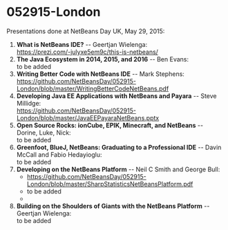 # 052915-London

Presentations done at NetBeans Day UK, May 29, 2015:

<ol>

<li><b>What is NetBeans IDE?</b> -- Geertjan Wielenga:<br/>
<a href="https://prezi.com/-julyxe5em9c/this-is-netbeans/">https://prezi.com/-julyxe5em9c/this-is-netbeans/</a>
</li>
<li><b>The Java Ecosystem in 2014, 2015, and 2016</b> -- Ben Evans:<br/>
to be added
</li>
<li><b>Writing Better Code with NetBeans IDE</b> -- Mark Stephens:<br/>
<a href="https://github.com/NetBeansDay/052915-London/blob/master/WritingBetterCodeNetBeans.pdf">https://github.com/NetBeansDay/052915-London/blob/master/WritingBetterCodeNetBeans.pdf</a>
</li>
<li><b>Developing Java EE Applications with NetBeans and Payara</b> -- Steve Millidge:<br/>
<a href="https://github.com/NetBeansDay/052915-London/blob/master/JavaEEPayaraNetBeans.pptx">https://github.com/NetBeansDay/052915-London/blob/master/JavaEEPayaraNetBeans.pptx</a>
</li>
<li><b>Open Source Rocks: ionCube, EPIK, Minecraft, and NetBeans</b> -- Dorine, Luke, Nick:<br/>
to be added
</li>
<li><b>Greenfoot, BlueJ, NetBeans: Graduating to a Professional IDE</b> -- Davin McCall and Fabio Hedayioglu:<br/>
to be added
</li>
<li><b>Developing on the NetBeans Platform</b> -- Neil C Smith and George Bull:<br/>
<ul>
<li><a href="https://github.com/NetBeansDay/052915-London/blob/master/SharpStatisticsNetBeansPlatform.pdf">https://github.com/NetBeansDay/052915-London/blob/master/SharpStatisticsNetBeansPlatform.pdf</a></li>
<li>to be added<li>
</ul>
</li>
<li><b>Building on the Shoulders of Giants with the NetBeans Platform</b> -- Geertjan Wielenga:<br/>
to be added
</li>

</ol>
